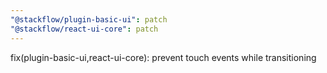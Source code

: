 ```yaml
---
"@stackflow/plugin-basic-ui": patch
"@stackflow/react-ui-core": patch
---
```


fix(plugin-basic-ui,react-ui-core): prevent touch events while transitioning
